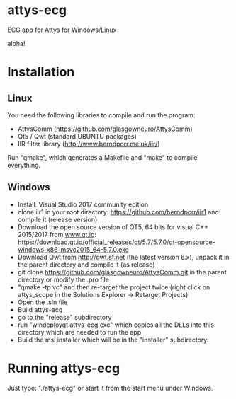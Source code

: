 # attys-ecg

ECG app for [Attys](http://www.attys.tech)
for Windows/Linux

alpha!

# Installation

## Linux

You need the following libraries to compile and run the program:

- AttysComm (https://github.com/glasgowneuro/AttysComm)
- Qt5 / Qwt (standard UBUNTU packages)
- IIR filter library (http://www.berndporr.me.uk/iir/)

Run "qmake", which generates a Makefile and "make" to compile
everything.

## Windows
* Install: Visual Studio 2017 community edition
* clone iir1 in your root directory: https://github.com/berndporr/iir1 and compile it (release version)
* Download the open source version of QT5, 64 bits for visual C++ 2015/2017 from www.qt.io:
  https://download.qt.io/official_releases/qt/5.7/5.7.0/qt-opensource-windows-x86-msvc2015_64-5.7.0.exe
* Download Qwt from http://qwt.sf.net (the latest version 6.x), unpack it in the parent directory and compile it (as release)
* git clone https://github.com/glasgowneuro/AttysComm.git in the parent directory or modify the .pro file
* "qmake -tp vc" and then re-target the project twice (right click on attys_scope in the Solutions Explorer -> Retarget Projects) 
* Open the .sln file
* Build attys-ecg
* go to the "release" subdirectory
* run "windeployqt attys-ecg.exe" which copies all the DLLs into this directory which are needed to run the app
* Build the msi installer which will be in the "installer" subdirectory.


# Running attys-ecg

Just type: "./attys-ecg" or start it from the start menu under Windows.

